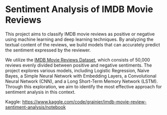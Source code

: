 # Sentiment Analysis of IMDB Movie Reviews

This project aims to classify IMDB movie reviews as positive or negative using machine learning and deep learning
techniques. By analyzing the textual content of the reviews, we build models that can accurately predict the sentiment
expressed by the reviewer.

We utilize the [IMDB Movie Reviews Dataset](https://ai.stanford.edu/~amaas/data/sentiment/), which consists of 50,000
reviews evenly divided between positive and negative sentiments. The project explores various models, including Logistic
Regression, Naive Bayes, a Simple Neural Network with Embedding Layers, a Convolutional Neural Network (CNN), and a Long
Short-Term Memory Network (LSTM). Through this exploration, we aim to identify the most effective approach for sentiment
analysis in this context.

Kaggle: https://www.kaggle.com/code/grainier/imdb-movie-review-sentiment-analysis/notebook